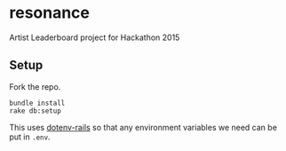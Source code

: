 # resonance
Artist Leaderboard project for Hackathon 2015

## Setup

Fork the repo.

    bundle install
    rake db:setup


This uses [dotenv-rails](https://github.com/bkeepers/dotenv) so that any environment variables we need can be put in `.env`.